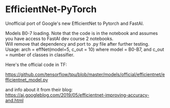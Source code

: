 # EfficientNet-PyTorch
Unofficial port of Google's new EfficientNet to Pytorch and FastAI. 

Models B0-7 loading.  Note that the code is in the notebook and assumes you have access to FastAI dev course 2 notebooks.  
Will remove that dependency and port to .py file after further testing. 
Usage: 
arch = effNet(model=5, c_out = 10)  where model = B0-B7, and c_out = number of classes in classifier.

 Here's the official code in TF:

https://github.com/tensorflow/tpu/blob/master/models/official/efficientnet/efficientnet_model.py

and info about it from their blog:
https://ai.googleblog.com/2019/05/efficientnet-improving-accuracy-and.html
